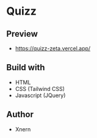 # Quizz

  ## Preview

  - https://quizz-zeta.vercel.app/

  ## Build with

  - HTML
  - CSS (Tailwind CSS)
  - Javascript (JQuery)

  ## Author

  - Xnern
